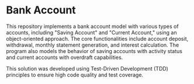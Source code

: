 # Bank Account
This repository implements a bank account model with various types of accounts, including "Saving Account" and "Current Account," using an object-oriented approach. The core functionalities include account deposit, withdrawal, monthly statement generation, and interest calculation. The program also models the behavior of saving accounts with activity status and current accounts with overdraft capabilities.

This solution was developed using Test-Driven Development (TDD) principles to ensure high code quality and test coverage.
